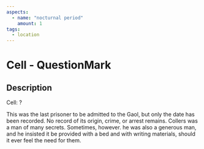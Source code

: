 ```yaml
---
aspects: 
  - name: "nocturnal period"
    amount: 1
tags:
  - location
---
```


# Cell - QuestionMark

## Description
Cell: ?

This was the last prisoner to be admitted to the Gaol, but only the date has been recorded. No record of its origin, crime, or arrest remains. Collers was a man of many secrets. Sometimes, however. he was also a generous man, and he insisted it be provided with a bed and with writing materials, should it ever feel the need for them.